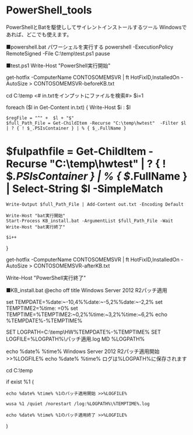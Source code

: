 # PowerShell_tools
PowerShellとBatを駆使ししてサイレントインストールするツール
Windowsであれば、どこでも使えます。

■powershell.bat
パワーシェルを実行する
powershell -ExecutionPolicy RemoteSigned -File C:\temp\test.ps1
pause

■test.ps1
Write-Host "PowerShell実行開始"

get-hotfix -ComputerName CONTOSOMEMSVR | ft HotFixID,InstalledOn -AutoSize > CONTOSOMEMSVR-beforeKB.txt

cd C:\temp
<# in.txtをインプットにファイルを検索#>
$i=1

foreach ($l in Get-Content in.txt) {
    Write-Host $i : $l

    $regFile = "^" +  $l + "$"
    $full_Path_File = Get-ChildItem -Recurse "C:\temp\hwtest"  -Filter $l | ? { ! $_.PSIsContainer } | % { $_.FullName }
#    $fulpathfile = Get-ChildItem -Recurse "C:\temp\hwtest" | ? { ! $_.PSIsContainer } | % { $_.FullName } | Select-String $l -SimpleMatch
    Write-Output $full_Path_File | Add-Content out.txt -Encoding Default

    Write-Host "bat実行開始"
    Start-Process KB_install.bat -ArgumentList $full_Path_File -Wait
    Write-Host "bat実行終了"

    $i++
}

get-hotfix -ComputerName CONTOSOMEMSVR | ft HotFixID,InstalledOn -AutoSize > CONTOSOMEMSVR-afterKB.txt


Write-Host "PowerShell実行終了"


■KB_install.bat
@echo off
title Windows Server 2012 R2パッチ適用


set TEMPDATE=%date:~-10,4%%date:~-5,2%%date:~-2,2%
set TEMPTIME2=%time: =0%
set TEMPTIME=%TEMPTIME2:~0,2%%time:~3,2%%time:~6,2%
echo %TEMPDATE%-%TEMPTIME%

SET LOGPATH=C:\temp\HW\%TEMPDATE%-%TEMPTIME%
SET LOGFILE=%LOGPATH%\パッチ適用.log
MD %LOGPATH%

echo %date% %time% Windows Server 2012 R2パッチ適用開始 >>%LOGFILE%
echo %date% %time% ログは%LOGPATH%に保存されます

cd C:\temp

if exist %1 (
  
    echo %date% %time% %1のパッチ適用開始 >>%LOGFILE%

    wusa %1 /quiet /norestart /log:%LOGPATH%\%TEMPTIME%.log

    echo %date% %time% %1のパッチ適用終了 >>%LOGFILE%

)
